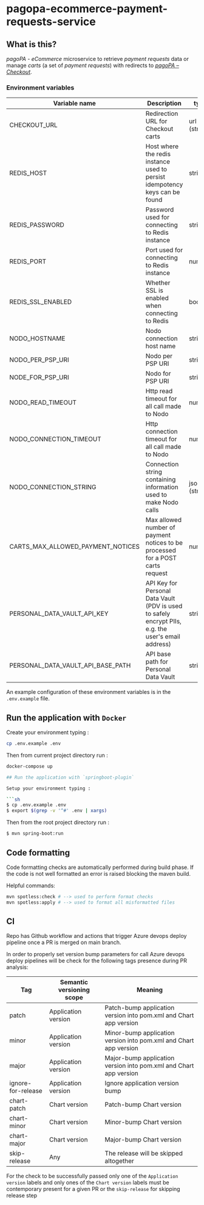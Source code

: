 # pagopa-ecommerce-payment-requests-service

## What is this?

_pagoPA - eCommerce_ microservice to retrieve _payment requests_ data or manage _carts_ (a set of _payment requests_)
with redirects to [_pagoPA – Checkout_](https://checkout.pagopa.it).

### Environment variables

| Variable name                     | Description                                                                                         | type          | default |
|-----------------------------------|-----------------------------------------------------------------------------------------------------|---------------|---------|
| CHECKOUT_URL                      | Redirection URL for Checkout carts                                                                  | url (string)  |         |
| REDIS_HOST                        | Host where the redis instance used to persist idempotency keys can be found                         | string        |         |
| REDIS_PASSWORD                    | Password used for connecting to Redis instance                                                      | string        |         |
| REDIS_PORT                        | Port used for connecting to Redis instance                                                          | number        |         |
| REDIS_SSL_ENABLED                 | Whether SSL is enabled when connecting to Redis                                                     | boolean       |         |
| NODO_HOSTNAME                     | Nodo connection host name                                                                           | string        |         |
| NODO_PER_PSP_URI                  | Nodo per PSP URI                                                                                    | string        |         |
| NODE_FOR_PSP_URI                  | Nodo for PSP URI                                                                                    | string        |         |
| NODO_READ_TIMEOUT                 | Http read timeout for all call made to Nodo                                                         | number        |         |
| NODO_CONNECTION_TIMEOUT           | Http connection timeout for all call made to Nodo                                                   | number        |         |
| NODO_CONNECTION_STRING            | Connection string containing information used to make Nodo calls                                    | json (string) |         |
| CARTS_MAX_ALLOWED_PAYMENT_NOTICES | Max allowed number of payment notices to be processed for a POST carts request                      | number        |         |
| PERSONAL_DATA_VAULT_API_KEY       | API Key for Personal Data Vault (PDV is used to safely encrypt PIIs, e.g. the user's email address) | string        |         |
| PERSONAL_DATA_VAULT_API_BASE_PATH | API base path for Personal Data Vault                                                               | string        |         |

An example configuration of these environment variables is in the `.env.example` file.

## Run the application with `Docker`

Create your environment typing :

```sh
cp .env.example .env
```

Then from current project directory run :

```sh
docker-compose up

## Run the application with `springboot-plugin`

Setup your environment typing :

```sh
$ cp .env.example .env
$ export $(grep -v '^#' .env | xargs)
```

Then from the root project directory run :

```sh
$ mvn spring-boot:run
```

## Code formatting

Code formatting checks are automatically performed during build phase.
If the code is not well formatted an error is raised blocking the maven build.

Helpful commands:

```sh
mvn spotless:check # --> used to perform format checks
mvn spotless:apply # --> used to format all misformatted files
```
## CI

Repo has Github workflow and actions that trigger Azure devops deploy pipeline once a PR is merged on main branch.

In order to properly set version bump parameters for call Azure devops deploy pipelines will be check for the following
tags presence during PR analysis:

| Tag                | Semantic versioning scope | Meaning                                                           |
|--------------------|---------------------------|-------------------------------------------------------------------|
| patch              | Application version       | Patch-bump application version into pom.xml and Chart app version |
| minor              | Application version       | Minor-bump application version into pom.xml and Chart app version |
| major              | Application version       | Major-bump application version into pom.xml and Chart app version |
| ignore-for-release | Application version       | Ignore application version bump                                   |
| chart-patch        | Chart version             | Patch-bump Chart version                                          |
| chart-minor        | Chart version             | Minor-bump Chart version                                          |
| chart-major        | Chart version             | Major-bump Chart version                                          |
| skip-release       | Any                       | The release will be skipped altogether                            |

For the check to be successfully passed only one of the `Application version` labels and only ones of
the `Chart version` labels must be contemporary present for a given PR or the `skip-release` for skipping release step

